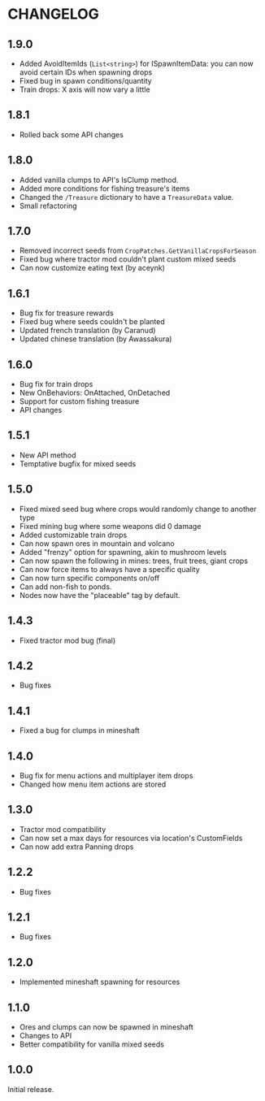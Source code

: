 # CHANGELOG

## 1.9.0
- Added AvoidItemIds (`List<string>`) for ISpawnItemData: you can now avoid certain IDs when spawning drops
- Fixed bug in spawn conditions/quantity
- Train drops: X axis will now vary a little

## 1.8.1
- Rolled back some API changes

## 1.8.0
- Added vanilla clumps to API's IsClump method.
- Added more conditions for fishing treasure's items
- Changed the `/Treasure` dictionary to have a `TreasureData` value.
- Small refactoring

## 1.7.0
- Removed incorrect seeds from `CropPatches.GetVanillaCropsForSeason`
- Fixed bug where tractor mod couldn't plant custom mixed seeds
- Can now customize eating text (by aceynk)

## 1.6.1
- Bug fix for treasure rewards
- Fixed bug where seeds couldn't be planted
- Updated french translation (by Caranud)
- Updated chinese translation (by Awassakura)

## 1.6.0
- Bug fix for train drops
- New OnBehaviors: OnAttached, OnDetached
- Support for custom fishing treasure
- API changes

## 1.5.1
- New API method
- Temptative bugfix for mixed seeds 

## 1.5.0
- Fixed mixed seed bug where crops would randomly change to another type
- Fixed mining bug where some weapons did 0 damage
- Added customizable train drops
- Can now spawn ores in mountain and volcano
- Added "frenzy" option for spawning, akin to mushroom levels
- Can now spawn the following in mines: trees, fruit trees, giant crops
- Can now force items to always have a specific quality
- Can now turn specific components on/off
- Can add non-fish to ponds.
- Nodes now have the "placeable" tag by default.

## 1.4.3
- Fixed tractor mod bug (final)

## 1.4.2
- Bug fixes

## 1.4.1
- Fixed a bug for clumps in mineshaft

## 1.4.0
- Bug fix for menu actions and multiplayer item drops
- Changed how menu item actions are stored

## 1.3.0
- Tractor mod compatibility
- Can now set a max days for resources via location's CustomFields
- Can now add extra Panning drops

## 1.2.2
- Bug fixes

## 1.2.1
- Bug fixes

## 1.2.0
- Implemented mineshaft spawning for resources

## 1.1.0
- Ores and clumps can now be spawned in mineshaft
- Changes to API
- Better compatibility for vanilla mixed seeds

## 1.0.0
Initial release.
